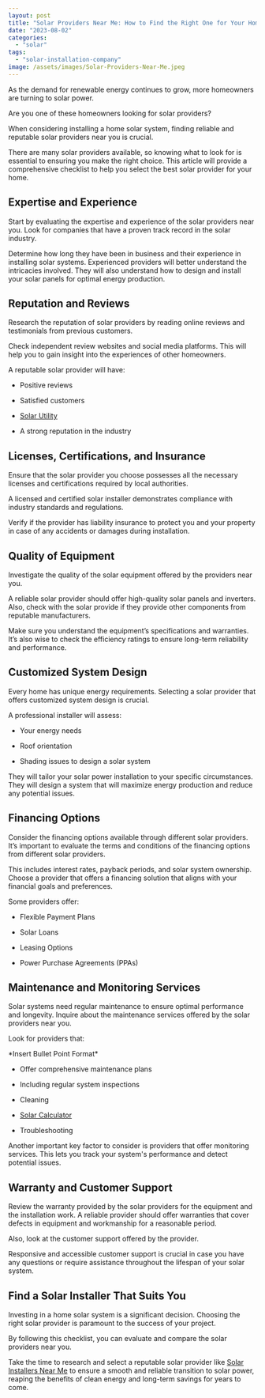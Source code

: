 ```yaml
---
layout: post
title: "Solar Providers Near Me: How to Find the Right One for Your Home"
date: "2023-08-02"
categories: 
  - "solar"
tags: 
  - "solar-installation-company"
image: /assets/images/Solar-Providers-Near-Me.jpeg
---
```


As the demand for renewable energy continues to grow, more homeowners are turning to solar power. 

Are you one of these homeowners looking for solar providers? 

When considering installing a home solar system, finding reliable and reputable solar providers near you is crucial. 

There are many solar providers available, so knowing what to look for is essential to ensuring you make the right choice. This article will provide a comprehensive checklist to help you select the best solar provider for your home.

## Expertise and Experience

Start by evaluating the expertise and experience of the solar providers near you. Look for companies that have a proven track record in the solar industry.

Determine how long they have been in business and their experience in installing solar systems. Experienced providers will better understand the intricacies involved. They will also understand how to design and install your solar panels for optimal energy production.

## Reputation and Reviews

Research the reputation of solar providers by reading online reviews and testimonials from previous customers. 

Check independent review websites and social media platforms. This will help you to gain insight into the experiences of other homeowners. 

A reputable solar provider will have:

- Positive reviews

- Satisfied customers

- [Solar Utility](/solar-calculator/)

- A strong reputation in the industry

## Licenses, Certifications, and Insurance

Ensure that the solar provider you choose possesses all the necessary licenses and certifications required by local authorities. 

A licensed and certified solar installer demonstrates compliance with industry standards and regulations. 

Verify if the provider has liability insurance to protect you and your property in case of any accidents or damages during installation.

## Quality of Equipment

Investigate the quality of the solar equipment offered by the providers near you. 

A reliable solar provider should offer high-quality solar panels and inverters. Also, check with the solar provide if they provide other components from reputable manufacturers. 

Make sure you understand the equipment’s specifications and warranties. It’s also wise to check the efficiency ratings to ensure long-term reliability and performance.

## Customized System Design

Every home has unique energy requirements. Selecting a solar provider that offers customized system design is crucial. 

A professional installer will assess:

- Your energy needs

- Roof orientation

- Shading issues to design a solar system 

They will tailor your solar power installation to your specific circumstances. They will design a system that will maximize energy production and reduce any potential issues.

## Financing Options

Consider the financing options available through different solar providers. It’s important to evaluate the terms and conditions of the financing options from different solar providers. 

This includes interest rates, payback periods, and solar system ownership. Choose a provider that offers a financing solution that aligns with your financial goals and preferences.

Some providers offer:

- Flexible Payment Plans

- Solar Loans

- Leasing Options

- Power Purchase Agreements (PPAs)

## Maintenance and Monitoring Services

Solar systems need regular maintenance to ensure optimal performance and longevity. Inquire about the maintenance services offered by the solar providers near you. 

Look for providers that:

\*Insert Bullet Point Format\*

- Offer comprehensive maintenance plans

- Including regular system inspections

- Cleaning

- [Solar Calculator](/solar-calculator/)

- Troubleshooting 

Another important key factor to consider is providers that offer monitoring services. This lets you track your system's performance and detect potential issues.

## Warranty and Customer Support

Review the warranty provided by the solar providers for the equipment and the installation work. A reliable provider should offer warranties that cover defects in equipment and workmanship for a reasonable period. 

Also, look at the customer support offered by the provider. 

Responsive and accessible customer support is crucial in case you have any questions or require assistance throughout the lifespan of your solar system.

## Find a Solar Installer That Suits You

Investing in a home solar system is a significant decision. Choosing the right solar provider is paramount to the success of your project. 

By following this checklist, you can evaluate and compare the solar providers near you. 

Take the time to research and select a reputable solar provider like [Solar Installers Near Me](/) to ensure a smooth and reliable transition to solar power, reaping the benefits of clean energy and long-term savings for years to come.
